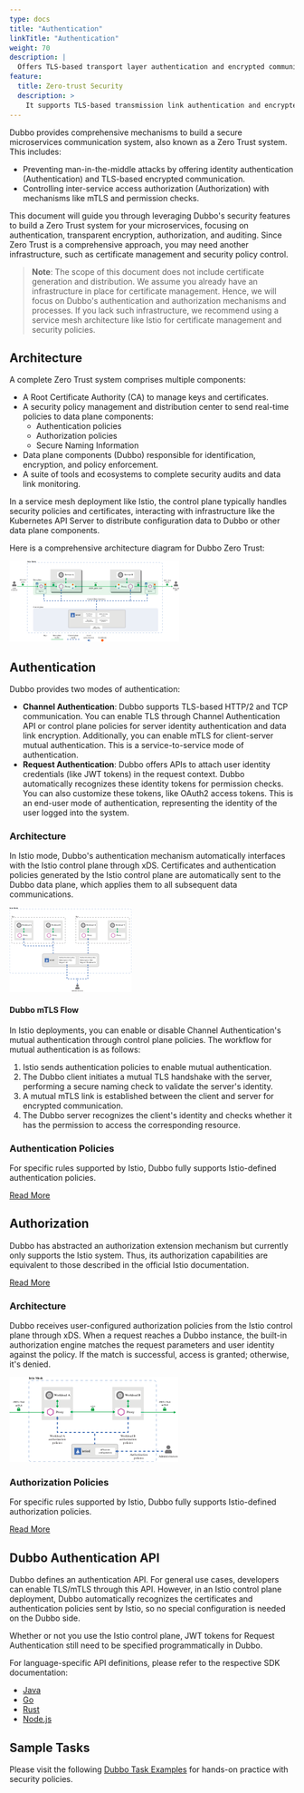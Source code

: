 ```yaml
---
type: docs
title: "Authentication"
linkTitle: "Authentication"
weight: 70
description: |
  Offers TLS-based transport layer authentication and encrypted communication, as well as request-based authorization, to help build a Zero Trust distributed microservices system.
feature:
  title: Zero-trust Security
  description: >
    It supports TLS-based transmission link authentication and encrypted communication, as well as permission verification based on request identity, helping to build a zero-trust distributed microservice system.
---
```


Dubbo provides comprehensive mechanisms to build a secure microservices communication system, also known as a Zero Trust system. This includes:
* Preventing man-in-the-middle attacks by offering identity authentication (Authentication) and TLS-based encrypted communication.
* Controlling inter-service access authorization (Authorization) with mechanisms like mTLS and permission checks.

This document will guide you through leveraging Dubbo's security features to build a Zero Trust system for your microservices, focusing on authentication, transparent encryption, authorization, and auditing. Since Zero Trust is a comprehensive approach, you may need another infrastructure, such as certificate management and security policy control.

> **Note**: The scope of this document does not include certificate generation and distribution. We assume you already have an infrastructure in place for certificate management. Hence, we will focus on Dubbo's authentication and authorization mechanisms and processes. If you lack such infrastructure, we recommend using a service mesh architecture like Istio for certificate management and security policies.

## Architecture

A complete Zero Trust system comprises multiple components:

* A Root Certificate Authority (CA) to manage keys and certificates.
* A security policy management and distribution center to send real-time policies to data plane components:
    * Authentication policies
    * Authorization policies
    * Secure Naming Information
* Data plane components (Dubbo) responsible for identification, encryption, and policy enforcement.
* A suite of tools and ecosystems to complete security audits and data link monitoring.

In a service mesh deployment like Istio, the control plane typically handles security policies and certificates, interacting with infrastructure like the Kubernetes API Server to distribute configuration data to Dubbo or other data plane components.

Here is a comprehensive architecture diagram for Dubbo Zero Trust:

![Authentication](/imgs/v3/feature/security/arch.png)

## Authentication

Dubbo provides two modes of authentication:

* **Channel Authentication**: Dubbo supports TLS-based HTTP/2 and TCP communication. You can enable TLS through Channel Authentication API or control plane policies for server identity authentication and data link encryption. Additionally, you can enable mTLS for client-server mutual authentication. This is a service-to-service mode of authentication.
* **Request Authentication**: Dubbo offers APIs to attach user identity credentials (like JWT tokens) in the request context. Dubbo automatically recognizes these identity tokens for permission checks. You can also customize these tokens, like OAuth2 access tokens. This is an end-user mode of authentication, representing the identity of the user logged into the system.

### Architecture

In Istio mode, Dubbo's authentication mechanism automatically interfaces with the Istio control plane through xDS. Certificates and authentication policies generated by the Istio control plane are automatically sent to the Dubbo data plane, which applies them to all subsequent data communications.

![Authentication](/imgs/v3/feature/security/auth-1.png)

#### Dubbo mTLS Flow

In Istio deployments, you can enable or disable Channel Authentication's mutual authentication through control plane policies. The workflow for mutual authentication is as follows:

1. Istio sends authentication policies to enable mutual authentication.
2. The Dubbo client initiates a mutual TLS handshake with the server, performing a secure naming check to validate the server's identity.
3. A mutual mTLS link is established between the client and server for encrypted communication.
4. The Dubbo server recognizes the client's identity and checks whether it has the permission to access the corresponding resource.

### Authentication Policies
For specific rules supported by Istio, Dubbo fully supports Istio-defined authentication policies.

[Read More](https://istio.io/latest/docs/concepts/security/#authentication-policies)

## Authorization

Dubbo has abstracted an authorization extension mechanism but currently only supports the Istio system. Thus, its authorization capabilities are equivalent to those described in the official Istio documentation.

[Read More](https://istio.io/latest/docs/concepts/security/#authorization)

### Architecture

Dubbo receives user-configured authorization policies from the Istio control plane through xDS. When a request reaches a Dubbo instance, the built-in authorization engine matches the request parameters and user identity against the policy. If the match is successful, access is granted; otherwise, it's denied.

![Authorization](/imgs/v3/feature/security/authz-1.png)

### Authorization Policies
For specific rules supported by Istio, Dubbo fully supports Istio-defined authorization policies.

[Read More](https://istio.io/latest/docs/concepts/security/#authorization-policies)

## Dubbo Authentication API

Dubbo defines an authentication API. For general use cases, developers can enable TLS/mTLS through this API. However, in an Istio control plane deployment, Dubbo automatically recognizes the certificates and authentication policies sent by Istio, so no special configuration is needed on the Dubbo side.

Whether or not you use the Istio control plane, JWT tokens for Request Authentication still need to be specified programmatically in Dubbo.

For language-specific API definitions, please refer to the respective SDK documentation:
* [Java](/)
* [Go](/)
* [Rust](/)
* [Node.js](/)

## Sample Tasks

Please visit the following [Dubbo Task Examples](/) for hands-on practice with security policies.
